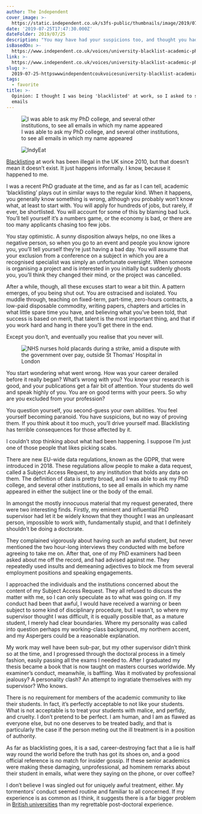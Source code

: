 ```yaml
---
author: The Independent
cover_image: >-
  https://static.independent.co.uk/s3fs-public/thumbnails/image/2019/07/23/18/universities-1.jpg?quality=75&width=1200&auto=webp
date: '2019-07-25T17:47:30.000Z'
dateFolder: 2019/07/25
description: "You may have had your suspicions too, and thought you had no way of proving them. But\_a simple data request can reveal the obstacles placed in your path"
isBasedOn: >-
  https://www.independent.co.uk/voices/university-blacklist-academic-phd-a9016186.html
link: >-
  https://www.independent.co.uk/voices/university-blacklist-academic-phd-a9016186.html
slug: >-
  2019-07-25-httpswwwindependentcoukvoicesuniversity-blacklist-academic-phd-a9016186html
tags:
  - favorite
title: >-
  Opinion: I thought I was being 'blacklisted' at work, so I asked to see the
  emails
---
```

<figure><img alt="I was able to ask my PhD college, and several other institutions, to see all emails in which my name appeared" data-hero="" src="https://static.independent.co.uk/s3fs-public/thumbnails/image/2019/07/23/18/universities-1.jpg?quality=75&amp;width=990&amp;auto=webp&amp;crop=982:726,smart" srcset="https://static.independent.co.uk/s3fs-public/thumbnails/image/2019/07/23/18/universities-1.jpg?quality=75&amp;width=320&amp;auto=webp&amp;crop=982:726,smart 320w,https://static.independent.co.uk/s3fs-public/thumbnails/image/2019/07/23/18/universities-1.jpg?quality=75&amp;width=640&amp;auto=webp&amp;crop=982:726,smart 640w,https://static.independent.co.uk/s3fs-public/thumbnails/image/2019/07/23/18/universities-1.jpg?quality=75&amp;width=990&amp;auto=webp&amp;crop=982:726,smart 990w"/><figcaption>I was able to ask my PhD college, and several other institutions, to see all emails in which my name appeared</figcaption></figure>
<figure><img alt="IndyEat" src="https://static.independent.co.uk/static-assets/images/newsletter/view-from-westminster/view-from-westminster.jpg"/></figure>
<p><a data-vars-event-id="c6" data-vars-item-name="BL-9016186-/topic/blacklisting" href="https://www.independent.co.uk/topic/blacklisting">Blacklisting</a> at work has been illegal in the UK since 2010, but that doesn’t mean it doesn’t exist. It just happens informally. I know, because it happened to me.</p>
<p>I was a recent PhD graduate at the time, and as far as I can tell, academic ‘blacklisting’ plays out in similar ways to the regular kind. When it happens, you generally know something is wrong, although you probably won’t know what, at least to start with. You will apply for hundreds of jobs, but rarely, if ever, be shortlisted. You will account for some of this by blaming bad luck. You’ll tell yourself it’s a numbers game, or the economy is bad, or there are too many applicants chasing too few jobs.</p>
<p>You stay optimistic. A sunny disposition always helps, no one likes a negative person, so when you go to an event and people you know ignore you, you’ll tell yourself they’re just having a bad day. You will assume that your exclusion from a conference on a subject in which you are a recognised specialist was simply an unfortunate oversight. When someone is organising a project and is interested in you initially but suddenly ghosts you, you’ll think they changed their mind, or the project was cancelled.</p>
<p>After a while, though, all these excuses start to wear a bit thin. A pattern emerges, of you being shut out. You are ostracised and isolated. You muddle through, teaching on fixed-term, part-time, zero-hours contracts, a low-paid disposable commodity, writing papers, chapters and articles in what little spare time you have, and believing what you’ve been told, that success is based on merit, that talent is the most important thing, and that if you work hard and hang in there you’ll get there in the end.</p>
<p>Except you don’t, and eventually you realise that you never will.</p>
<figure><img alt="NHS nurses hold placards during a strike, amid a dispute with the government over pay, outside St Thomas' Hospital in London" sizes="(max-width: 1366px) 468px, 100vw" src="https://static.independent.co.uk/2022/12/15/17/SEI137659901.jpg?quality=75&amp;width=640&amp;height=614&amp;fit=bounds&amp;format=pjpg&amp;crop=16%3A9%2Coffset-y0.5&amp;auto=webp" srcset="https://static.independent.co.uk/2022/12/15/17/SEI137659901.jpg?quality=75&amp;width=320&amp;height=614&amp;fit=bounds&amp;format=pjpg&amp;crop=16%3A9%2Coffset-y0.5&amp;auto=webp 320w,https://static.independent.co.uk/2022/12/15/17/SEI137659901.jpg?quality=75&amp;width=640&amp;height=614&amp;fit=bounds&amp;format=pjpg&amp;crop=16%3A9%2Coffset-y0.5&amp;auto=webp 640w"/></figure>
<p>You start wondering what went wrong. How was your career derailed before it really began? What’s wrong with you? You know your research is good, and your publications get a fair bit of attention. Your students do well and speak highly of you. You are on good terms with your peers. So why are you excluded from your profession?</p>
<p>You question yourself, you second-guess your own abilities. You feel yourself becoming paranoid. You have suspicions, but no way of proving them. If you think about it too much, you’ll drive yourself mad. Blacklisting has terrible consequences for those affected by it.</p>
<p>I couldn’t stop thinking about what had been happening. I suppose I’m just one of those people that likes picking scabs.</p>
<p>There are new EU-wide data regulations, known as the GDPR, that were introduced in 2018. These regulations allow people to make a data request, called a Subject Access Request, to any institution that holds any data on them. The definition of data is pretty broad, and I was able to ask my PhD college, and several other institutions, to see all emails in which my name appeared in either the subject line or the body of the email.</p>
<p>In amongst the mostly innocuous material that my request generated, there were two interesting finds. Firstly, my eminent and influential PhD supervisor had let it be widely known that they thought I was an unpleasant person, impossible to work with, fundamentally stupid, and that I definitely shouldn’t be doing a doctorate.</p>
<p>They complained vigorously about having such an awful student, but never mentioned the two hour-long interviews they conducted with me before agreeing to take me on. After that, one of my PhD examiners had been asked about me off the record, and had advised against me. They repeatedly used insults and demeaning adjectives to block me from several employment positions and speaking engagements.</p>
<p>I approached the individuals and the institutions concerned about the content of my Subject Access Request. They all refused to discuss the matter with me, so I can only speculate as to what was going on. If my conduct had been that awful, I would have received a warning or been subject to some kind of disciplinary procedure, but I wasn’t, so where my supervisor thought I was difficult, it is equally possible that, as a mature student, I merely had clear boundaries. Where my personality was called into question perhaps my working-class background, my northern accent, and my Aspergers could be a reasonable explanation.</p>
<p>My work may well have been sub-par, but my other supervisor didn’t think so at the time, and I progressed through the doctoral process in a timely fashion, easily passing all the exams I needed to. After I graduated my thesis became a book that is now taught on masters courses worldwide. My examiner’s conduct, meanwhile, is baffling. Was it motivated by professional jealousy? A personality clash? An attempt to ingratiate themselves with my supervisor? Who knows.</p>
<p>There is no requirement for members of the academic community to like their students. In fact, it’s perfectly acceptable to not like your students. What is not acceptable is to treat your students with malice, and perfidy, and cruelty. I don’t pretend to be perfect. I am human, and I am as flawed as everyone else, but no one deserves to be treated badly, and that is particularly the case if the person meting out the ill treatment is in a position of authority.</p>
<p>As far as blacklisting goes, it is a sad, career-destroying fact that a lie is half way round the world before the truth has got its shoes on, and a good official reference is no match for insider gossip. If these senior academics were making these damaging, unprofessional, ad hominem remarks about their student in emails, what were they saying on the phone, or over coffee?</p>
<p>I don’t believe I was singled out for uniquely awful treatment, either. My tormentors’ conduct seemed routine and familiar to all concerned. If my experience is as common as I think, it suggests there is a far bigger problem in <a data-vars-event-id="c6" data-vars-item-name="BL-9016186-/topic/british-universities" href="https://www.independent.co.uk/topic/british-universities">British universities</a> than my regrettable post-doctoral experience.</p>
